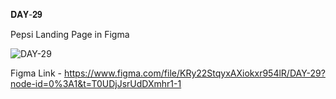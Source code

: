 𝐃𝐀𝐘-𝟐𝟗

Pepsi Landing Page in Figma

![DAY-29](https://user-images.githubusercontent.com/85480387/210152091-68da1d05-3342-4263-9f97-c14eb0002f77.jpg)

Figma Link - https://www.figma.com/file/KRy22StqyxAXiokxr954lR/DAY-29?node-id=0%3A1&t=T0UDjJsrUdDXmhr1-1
